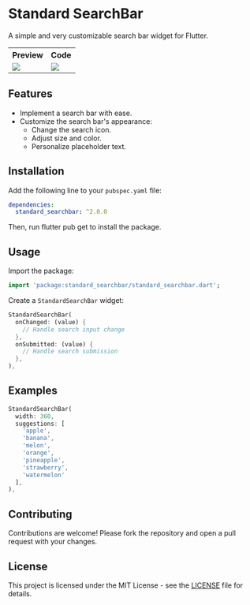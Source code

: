 # Standard SearchBar

A simple and very customizable search bar widget for Flutter.

<table>
  <tr>
    <th>Preview</th>
    <th>Code</th>
  </tr>
  <tr>
    <td><img src="https://raw.githubusercontent.com/ManelRosPuig/StandardSearchBar/main/images/Standard%20SearchBar%202.0.gif"></td>
    <td><img src="https://raw.githubusercontent.com/ManelRosPuig/StandardSearchBar/main/images/Standard%20SearchBar%202.0%20Code.png"></td>
  </tr>
</table>

## Features

- Implement a search bar with ease.
- Customize the search bar's appearance:
  - Change the search icon.
  - Adjust size and color.
  - Personalize placeholder text.

## Installation

Add the following line to your `pubspec.yaml` file:

```yaml
dependencies:
  standard_searchbar: ^2.0.0
```

Then, run flutter pub get to install the package.

## Usage

Import the package:

```dart
import 'package:standard_searchbar/standard_searchbar.dart';
```

Create a `StandardSearchBar` widget:

```dart
StandardSearchBar(
  onChanged: (value) {
    // Handle search input change
  },
  onSubmitted: (value) {
    // Handle search submission
  },
),
```

## Examples

```dart
StandardSearchBar(
  width: 360,
  suggestions: [
    'apple',
    'banana',
    'melon',
    'orange',
    'pineapple',
    'strawberry',
    'watermelon'
  ],
),
```

## Contributing

Contributions are welcome! Please fork the repository and open a pull request with your changes.

## License

This project is licensed under the MIT License - see the [LICENSE](LICENSE) file for details.
